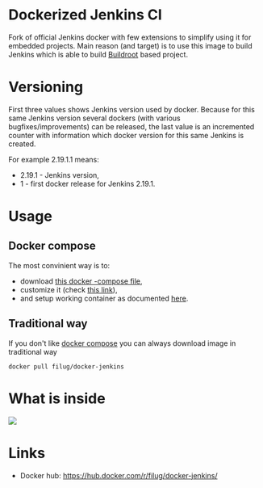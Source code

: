 # Dockerized Jenkins CI 

Fork of official Jenkins docker with few extensions to simplify using it for embedded projects.
Main reason (and target) is to use this image to build Jenkins which is able to build [Buildroot](https://buildroot.org/) based project.

# Versioning

First three values shows Jenkins version used by docker.
Because for this same Jenkins version several dockers (with various bugfixes/improvements)
can be released, the last value is an incremented counter with information which docker version for this same Jenkins is created.

For example 2.19.1.1 means:

* 2.19.1 - Jenkins version,
* 1 - first docker release for Jenkins 2.19.1.

# Usage

## Docker compose

The most convinient way is to:

* download [this docker -compose file](https://github.com/filug/docker-jenkins/blob/docker-compose.yml),
* customize it (check [this link](https://docs.docker.com/compose/gettingstarted/#/step-3-define-services)),
* and setup working container as documented [here](https://docs.docker.com/compose/gettingstarted/#/step-4-build-and-run-your-app-with-compose).

## Traditional way

If you don't like [docker compose](https://docs.docker.com/compose/overview/) you can always download image in traditional way 

    docker pull filug/docker-jenkins 

# What is inside

[![](https://images.microbadger.com/badges/image/filug/docker-jenkins.svg)](https://microbadger.com/images/filug/docker-jenkins "Get your own image badge on microbadger.com")

# Links

* Docker hub: https://hub.docker.com/r/filug/docker-jenkins/

